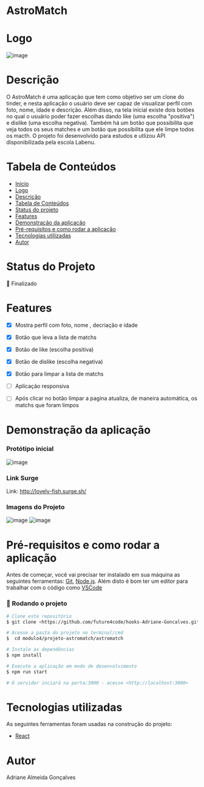 # AstroMatch

# Logo 
![image](https://user-images.githubusercontent.com/91707433/173234187-9d437f03-ee50-416f-a667-c7190b8dccb9.png)


# Descrição
O AstroMatch é uma aplicação que tem como objetivo ser um clone do tinder, e nesta aplicação o usuário deve ser capaz de visualizar perfil com foto, nome, idade e descrição. Além disso, na tela inicial existe dois botões no qual o usuário poder fazer escolhas dando like (uma escolha "positiva") e dislike (uma escolha negativa).
Também há um botão que possibilita que veja todos os seus matches e um botão que possibilita que ele limpe todos os macth.
O projeto foi desenvolvido para estudos e utlizou API disponibilizada pela escola Labenu.


# Tabela de Conteúdos

<!--ts-->
   * [Inicio](#astromatch)
   * [Logo](#logo)
   * [Descrição](#descrição)
   * [Tabela de Conteúdos](#tabela-de-conteúdos)
   * [Status do projeto](#status-do-projeto)
   * [Features](#features)
   * [Demonstração da aplicação](#demonstração-da-aplicação)
   * [Pré-requisitos e como rodar a aplicação](#pré-requisitos-e-como-rodar-a-aplicação)
   * [Tecnologias utilizadas](#tecnologias-utilizadas)
   * [Autor](#autor)
<!--te-->

# Status do Projeto

  🚀 Finalizado 

# Features

- [x] Mostra perfil com foto, nome , decriação e idade
- [x] Botão que leva a lista de matchs
- [x] Botão de like (escolha positiva)
- [x] Botão de dislike (escolha negativa)
- [x] Botão para limpar a lista de matchs
- [ ] Aplicação responsiva
- [ ] Após clicar no botão limpar a pagina atualiza, de maneira automática, os matchs que foram limpos


# Demonstração da aplicação

### Protótipo inicial
![image](https://user-images.githubusercontent.com/91707433/173235885-c73588ca-a7e6-4e6e-a7dc-c90b02310985.png)
### Link Surge
Link: http://lovely-fish.surge.sh/
### Imagens do Projeto
![image](https://user-images.githubusercontent.com/91707433/173241617-b52bba94-c7df-4452-9e14-bd6e0b318ab1.png)
![image](https://user-images.githubusercontent.com/91707433/173241633-b73b4f46-eaee-4524-82ec-e6a957a09b59.png)


# Pré-requisitos e como rodar a aplicação
Antes de começar, você vai precisar ter instalado em sua máquina as seguintes ferramentas:
[Git](https://git-scm.com), [Node.js](https://nodejs.org/en/). 
Além disto é bom ter um editor para trabalhar com o código como [VSCode](https://code.visualstudio.com/)

### 🎲 Rodando o projeto

```bash
# Clone este repositório
$ git clone <https://github.com/future4code/hooks-Adriane-Goncalves.git>

# Acesse a pasta do projeto no terminal/cmd
$  cd modulo4/projeto-astromatch/astromatch

# Instale as dependências
$ npm install

# Execute a aplicação em modo de desenvolvimento
$ npm run start

# O servidor inciará na porta:3000 - acesse <http://localhost:3000>
```

# Tecnologias utilizadas

As seguintes ferramentas foram usadas na construção do projeto:

- [React](https://pt-br.reactjs.org/)


# Autor

Adriane Almeida Gonçalves 
